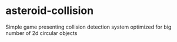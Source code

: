 # asteroid-collision
Simple game presenting collision detection system optimized for big number of 2d circular objects
